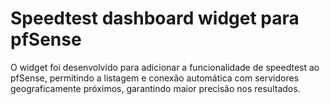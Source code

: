 # Speedtest dashboard widget para pfSense

O widget foi desenvolvido para adicionar a funcionalidade de speedtest ao pfSense, permitindo a listagem e conexão automática com servidores geograficamente próximos, garantindo maior precisão nos resultados.

